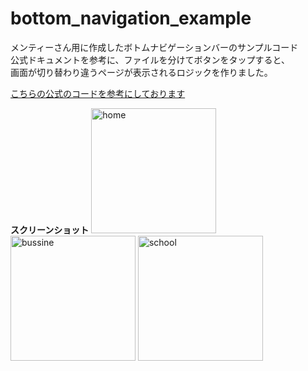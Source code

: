 # bottom_navigation_example
メンティーさん用に作成したボトムナビゲーションバーのサンプルコード<br>
公式ドキュメントを参考に、ファイルを分けてボタンをタップすると、<br>
画面が切り替わり違うページが表示されるロジックを作りました。

[こちらの公式のコードを参考にしております](https://api.flutter.dev/flutter/material/BottomNavigationBar-class.html)

**スクリーンショット**
<image src='./image/home.png' width='200' alt='home' />
<image src='./image/bussine.png' width='200' alt='bussine' />
<image src='./image/school.png' width='200' alt='school' />
